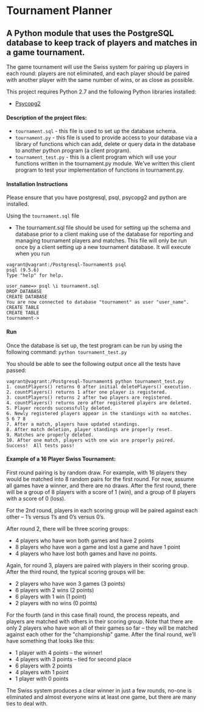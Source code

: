 # Tournament Planner
## A Python module that uses the PostgreSQL database to keep track of players and matches in a game tournament.

The game tournament will use the Swiss system for pairing up players in each round: players are not eliminated, and each player should be paired with another player with the same number of wins, or as close as possible.

This project requires Python 2.7 and the following Python libraries installed:

* [Psycopg2](http://initd.org/psycopg/)

#### Description of the project files:

* `tournament.sql` - this file is used to set up the database schema.
* `tournament.py` - this file is used to provide access to your database via a library of functions which can add, delete or query data in the database to another python program (a client program). 
* `tournament_test.py` - this is a client program which will use your functions written in the tournament.py module. We've written this client program to test your implementation of functions in tournament.py.

#### Installation Instructions
Please ensure that you have postgresql, psql, psycopg2 and python are installed.

Using the `tournament.sql` file

* The tournament.sql file should be used for setting up the schema and database prior to a client making use of the database for reporting and managing tournament players and matches. This file will only be run once by a client setting up a new tournament database. 
It will execute when you run
```
vagrant@vagrant:/Postgresql-Tournament$ psql
psql (9.5.6)
Type "help" for help.

user_name=> psql \i tournament.sql
DROP DATABASE
CREATE DATABASE
You are now connected to database "tournament" as user "user_name".
CREATE TABLE
CREATE TABLE
tournament-> 

```

#### Run
Once the database is set up, the test program can be run by using the following command:
`python tournament_test.py`

You should be able to see the following output once all the tests have passed:

```
vagrant@vagrant:/Postgresql-Tournament$ python tournament_test.py 
1. countPlayers() returns 0 after initial deletePlayers() execution.
2. countPlayers() returns 1 after one player is registered.
3. countPlayers() returns 2 after two players are registered.
4. countPlayers() returns zero after registered players are deleted.
5. Player records successfully deleted.
6. Newly registered players appear in the standings with no matches.
5 6 7 8
7. After a match, players have updated standings.
8. After match deletion, player standings are properly reset.
9. Matches are properly deleted.
10. After one match, players with one win are properly paired.
Success!  All tests pass!
```
#### Example of a 16 Player Swiss Tournament:

First round pairing is by random draw. For example, with 16 players they would be matched into 8 random pairs for the first round. For now, assume all games have a winner, and there are no draws.
After the first round, there will be a group of 8 players with a score of 1 (win), and a group of 8 players with a score of 0 (loss). 

For the 2nd round, players in each scoring group will be paired against each other – 1’s versus 1’s and 0’s versus 0’s.

After round 2, there will be three scoring groups:

* 4 players who have won both games and have 2 points
* 8 players who have won a game and lost a game and have 1 point
* 4 players who have lost both games and have no points.

Again, for round 3, players are paired with players in their scoring group. After the third round, the typical scoring groups will be:

* 2 players who have won 3 games (3 points)
* 6 players with 2 wins (2 points)
* 6 players with 1 win (1 point)
* 2 players with no wins (0 points)

For the fourth (and in this case final) round, the process repeats, and players are matched with others in their scoring group. Note that there are only 2 players who have won all of their games so far – they will be matched against each other for the "championship" game. After the final round, we’ll have something that looks like this:

* 1 player with 4 points – the winner!
* 4 players with 3 points – tied for second place
* 6 players with 2 points
* 4 players with 1 point
* 1 player with 0 points

The Swiss system produces a clear winner in just a few rounds, no-one is eliminated and almost everyone wins at least one game, but there are many ties to deal with.
